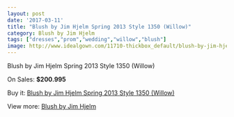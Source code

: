 ```yaml
---
layout: post
date: '2017-03-11'
title: "Blush by Jim Hjelm Spring 2013 Style 1350 (Willow)"
category: Blush by Jim Hjelm
tags: ["dresses","prom","wedding","willow","blush"]
image: http://www.idealgown.com/11710-thickbox_default/blush-by-jim-hjelm-spring-2013-style-1350-willow.jpg
---
```

Blush by Jim Hjelm Spring 2013 Style 1350 (Willow)

On Sales: **$200.995**
<a href="https://www.idealgown.com/en/blush-by-jim-hjelm/4761-blush-by-jim-hjelm-spring-2013-style-1350-willow.html"><amp-img layout="responsive" width="600" height="600" src="//www.idealgown.com/11710-thickbox_default/blush-by-jim-hjelm-spring-2013-style-1350-willow.jpg" alt="Blush by Jim Hjelm Spring 2013 Style 1350 (Willow) 0" /></a>
<a href="https://www.idealgown.com/en/blush-by-jim-hjelm/4761-blush-by-jim-hjelm-spring-2013-style-1350-willow.html"><amp-img layout="responsive" width="600" height="600" src="//www.idealgown.com/11714-thickbox_default/blush-by-jim-hjelm-spring-2013-style-1350-willow.jpg" alt="Blush by Jim Hjelm Spring 2013 Style 1350 (Willow) 1" /></a>
<a href="https://www.idealgown.com/en/blush-by-jim-hjelm/4761-blush-by-jim-hjelm-spring-2013-style-1350-willow.html"><amp-img layout="responsive" width="600" height="600" src="//www.idealgown.com/11713-thickbox_default/blush-by-jim-hjelm-spring-2013-style-1350-willow.jpg" alt="Blush by Jim Hjelm Spring 2013 Style 1350 (Willow) 2" /></a>
<a href="https://www.idealgown.com/en/blush-by-jim-hjelm/4761-blush-by-jim-hjelm-spring-2013-style-1350-willow.html"><amp-img layout="responsive" width="600" height="600" src="//www.idealgown.com/11712-thickbox_default/blush-by-jim-hjelm-spring-2013-style-1350-willow.jpg" alt="Blush by Jim Hjelm Spring 2013 Style 1350 (Willow) 3" /></a>
<a href="https://www.idealgown.com/en/blush-by-jim-hjelm/4761-blush-by-jim-hjelm-spring-2013-style-1350-willow.html"><amp-img layout="responsive" width="600" height="600" src="//www.idealgown.com/11711-thickbox_default/blush-by-jim-hjelm-spring-2013-style-1350-willow.jpg" alt="Blush by Jim Hjelm Spring 2013 Style 1350 (Willow) 4" /></a>

Buy it: [Blush by Jim Hjelm Spring 2013 Style 1350 (Willow)](https://www.idealgown.com/en/blush-by-jim-hjelm/4761-blush-by-jim-hjelm-spring-2013-style-1350-willow.html "Blush by Jim Hjelm Spring 2013 Style 1350 (Willow)")

View more: [Blush by Jim Hjelm](https://www.idealgown.com/en/58-blush-by-jim-hjelm "Blush by Jim Hjelm")